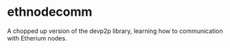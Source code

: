 # ethnodecomm
 A chopped up version of the devp2p library, learning how to communication with Etherium nodes. 
